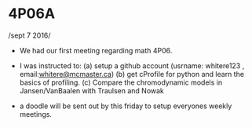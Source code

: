 # 4P06A 

/sept 7 2016/ 

- We had our first meeting regarding math 4P06. 
- I was instructed to: 
	(a) setup a github account (usrname: whitere123 , email:whitere@mcmaster.ca) 
	(b) get cProfile for python and learn the basics of profiling. 
	(c) Compare the chromodynamic models in Jansen/VanBaalen with Traulsen and Nowak  

- a doodle will be sent out by this friday to setup everyones weekly meetings.  


